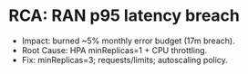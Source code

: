 # RCA: RAN p95 latency breach
- Impact: burned ~5% monthly error budget (17m breach).
- Root Cause: HPA minReplicas=1 + CPU throttling.
- Fix: minReplicas=3; requests/limits; autoscaling policy.
